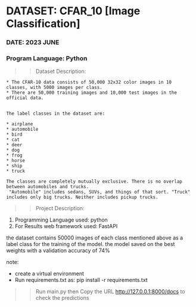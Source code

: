 # DATASET: CFAR_10 [Image Classification]
### DATE: 2023 JUNE
### Program Language: Python

>>Dataset Description:
```
* The CFAR-10 data consists of 50,000 32x32 color images in 10 classes, with 5000 images per class.
* There are 50,000 training images and 10,000 test images in the official data.


The label classes in the dataset are:

* airplane
* automobile
* bird
* cat
* deer
* dog
* frog
* horse
* ship
* truck

The classes are completely mutually exclusive. There is no overlap between automobiles and trucks.
 "Automobile" includes sedans, SUVs, and things of that sort. "Truck" includes only big trucks. Neither includes pickup trucks.
```

>> Project Description:
1. Programming Language used: python
2. For Results web framework used:  FastAPI

the dataset contains 50000 images of each class mentioned above as a label class for the training of the model.
the model saved on the best weights with a validation accuracy of 74%



note:
* create a virtual environment
* Run requirements.txt as:
 pip install -r requirements.txt
>> Run main.py then Copy the URL  http://127.0.0.1:8000/docs to check the predictions

